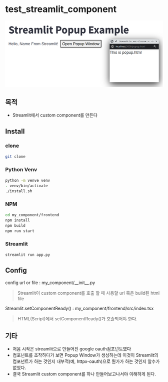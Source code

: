 # test_streamlit_component

![](doc/screen.01.png)

## 목적
- Streamlit에서 custom component를 만든다

## Install
### clone
```bash
git clone 
```

### Python Venv
```bash
python -m venve venv
. venv/bin/activate
./install.sh
```

### NPM
```bash
cd my_component/frontend
npm install
npm build
npm run start
```

### Streamlit
```bash
streamlit run app.py

```

## Config
config url or file : my_component/\_\_init__.py
> Streamlit이 custom component를 호출 할 때 사용할 url 혹은 build된 html file

Streamlit.setComponentReady() : my_component/frontend/src/index.tsx
> HTML(Script)에서 setComponentReady()가 호출되어야 한다.

## 기타
- 처음 시작은 streamlit으로 만들어진 google oauth컴포넌트였다
- 컴포넌트를 조작하다가 보면 Popup Window가 생성하는데 이것이 Streamlit의 컴포넌트가 하는 것인지 내부적(예, httpx-oauth)으로 뭔가가 하는 것인지 알수가 없었다.
- 결국 Streamlit custom component를 하나 만들어보고나서야 이해하게 된다.
